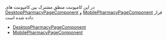 <div class="dp-doc-container"">

<div class="dp-doc-tags">

<div class="mobile-version"></div>
<div class="desktop-version"></div>
<div class="no-template"></div>

</div>

<div class="dp-doc-body">

در این کامپوننت منطق مشترک بین کامپوننت های
 [DesktopPharmacyPageComponent](DesktopPharmacyPageComponent.html#readme)
و
 [MobilePharmacyPageComponent](MobilePharmacyPageComponent.html#readme)
قرار داده شده است.

</div>

<div class="dp-doc-links">

<div class="children"></div>

+ [DesktopPharmacyPageComponent](DesktopPharmacyPageComponent.html#readme)
+ [MobilePharmacyPageComponent](MobilePharmacyPageComponent.html#readme)


</div>


</div> 


